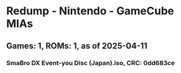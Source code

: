 # Redump - Nintendo - GameCube MIAs
## Games: 1, ROMs: 1, as of 2025-04-11

### SmaBro DX Event-you Disc (Japan).iso, CRC: 0dd683ce
